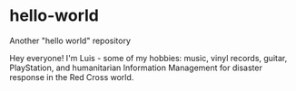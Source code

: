 # hello-world
Another "hello world" repository

Hey everyone! I'm Luis - some of my hobbies: music, vinyl records, guitar, PlayStation, and humanitarian Information Management for disaster response in the Red Cross world.
